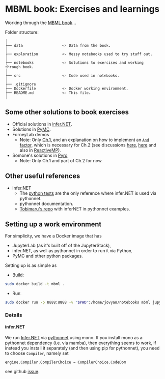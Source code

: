 # MBML book: Exercises and learnings

Working through the [MBML book](http://www.mbmlbook.com/toc.html)...

Folder structure:
```
│
├── data                  <- Data from the book.
│
├── exploration           <- Messy notebooks used to try stuff out.
│
├── notebooks             <- Solutions to exercises and working through book.
│
├── src                   <- Code used in notebooks.
│
├── .gitignore
├── Dockerfile            <- Docker working environment.
├── README.md             <- This file.
│
```

## Some other solutions to book exercises

* Official solutions in [infer.NET](https://github.com/dotnet/mbmlbook).
* Solutions in [PyMC](https://github.com/ricardoV94/mbmlbook_PyMC3).
* ForneyLab demos
  * Note: Only [Ch.1](https://github.com/biaslab/ForneyLab.jl/blob/master/demo/bayes_rule_discrete.ipynb), and an explanation on how to implement an [`And` factor](https://github.com/biaslab/ForneyLab.jl/blob/master/demo/implementing_additional_nodes.ipynb), which is necessary for Ch.2 (see discussions [here](https://github.com/biaslab/ForneyLab.jl/issues/100), [here](https://github.com/biaslab/ForneyLab.jl/issues/200) and also in [ReactiveMP](https://github.com/biaslab/ReactiveMP.jl/issues/102)).
* Somone's solutions in [Pyro](https://github.com/mengqvist/data_analysis_mbml)
  * Note: Only Ch.1 and part of Ch.2 for now.

## Other useful references

* infer.NET
  * The [python tests](https://github.com/dotnet/infer/blob/master/test/TestPython/test_tutorials.py) are the only reference where infer.NET is used via pythonnet.
  * pythonnet documentation.
  * [Tobimaru's repo](https://github.com/Tobimaru/InferNet-pythonnet/) with inferNET in pythonnet examples.

## Setting up a work environment

For simplicity, we have a Docker image that has 

* JupyterLab (as it's built off of the JupyterStack),
* infer.NET, as well as pythonnet in order to run it via Python,
* PyMC and other python packages.

Setting up is as simple as

* Build:
```bash
sudo docker build -t mbml .
```

* Run:
```bash
sudo docker run -p 8888:8888 -v "$PWD":/home/jovyan/notebooks mbml jupyter lab --ContentsManager.allow_hidden=True --allow-root
```

### Details 

#### infer.NET

We run [Infer.NET](https://dotnet.github.io/infer/default.html) via [pythonnet](http://pythonnet.github.io/) using mono.
If you install mono as a pythonnet dependency (i.e. via mamba), then everything seems to work, if instead you install it separately (and then using pip for pythonnet), you need to choose `Compiler`, namely set
```
engine.Compiler.CompilerChoice = CompilerChoice.CodeDom
```
see github [issue](https://github.com/dotnet/infer/issues/297#issuecomment-710653001).
